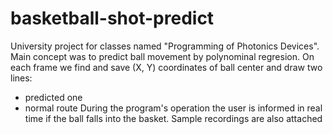 # basketball-shot-predict
University project for classes named "Programming of Photonics Devices".
Main concept was to predict ball movement by polynominal regresion. On each frame we find and save (X, Y) coordinates of ball center and draw two lines:
  - predicted one
  - normal route
 During the program's operation the user is informed in real time if the ball falls into the basket.
 Sample recordings are also attached

